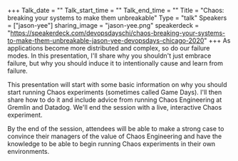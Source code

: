 +++
Talk_date = ""
Talk_start_time = ""
Talk_end_time = ""
Title = "Chaos: breaking your systems to make them unbreakable"
Type = "talk"
Speakers = ["jason-yee"]
sharing_image = "jason-yee.png"
speakerdeck = "https://speakerdeck.com/devopsdayschi/chaos-breaking-your-systems-to-make-them-unbreakable-jason-yee-devopsdays-chicago-2020"
+++
As applications become more distributed and complex, so do our failure modes. In this presentation, I'll share why you shouldn't just embrace failure, but why you should induce it to intentionally cause and learn from failure.

This presentation will start with some basic information on why you should start running Chaos experiments (sometimes called Game Days). I'll then share how to do it and include advice from running Chaos Engineering at Gremlin and Datadog. We'll end the session with a live, interactive Chaos experiment.

By the end of the session, attendees will be able to make a strong case to convince their managers of the value of Chaos Engineering and have the knowledge to be able to begin running Chaos experiments in their own environments.
